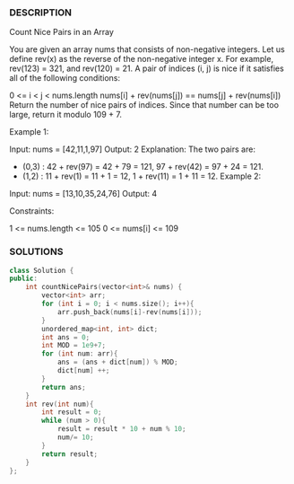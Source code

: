 ### DESCRIPTION

Count Nice Pairs in an Array

You are given an array nums that consists of non-negative integers. Let us define rev(x) as the reverse of the non-negative integer x. For example, rev(123) = 321, and rev(120) = 21. A pair of indices (i, j) is nice if it satisfies all of the following conditions:

0 <= i < j < nums.length
nums[i] + rev(nums[j]) == nums[j] + rev(nums[i])
Return the number of nice pairs of indices. Since that number can be too large, return it modulo 109 + 7.

 

Example 1:

Input: nums = [42,11,1,97]
Output: 2
Explanation: The two pairs are:
 - (0,3) : 42 + rev(97) = 42 + 79 = 121, 97 + rev(42) = 97 + 24 = 121.
 - (1,2) : 11 + rev(1) = 11 + 1 = 12, 1 + rev(11) = 1 + 11 = 12.
Example 2:

Input: nums = [13,10,35,24,76]
Output: 4
 

Constraints:

1 <= nums.length <= 105
0 <= nums[i] <= 109




### SOLUTIONS

```c++
class Solution {
public:
    int countNicePairs(vector<int>& nums) {
        vector<int> arr;
        for (int i = 0; i < nums.size(); i++){
            arr.push_back(nums[i]-rev(nums[i]));
        }
        unordered_map<int, int> dict;
        int ans = 0;
        int MOD = 1e9+7;
        for (int num: arr){
            ans = (ans + dict[num]) % MOD;
            dict[num] ++;
        }
        return ans;
    }
    int rev(int num){
        int result = 0;
        while (num > 0){
            result = result * 10 + num % 10;
            num/= 10;
        }
        return result;
    }
};
```